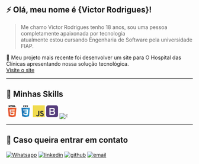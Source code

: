 ## ⚡ Olá, meu nome é <strong>{Victor Rodrigues}!</strong>

> Me chamo Victor Rodrigues tenho 18 anos, sou uma pessoa completamente apaixonada por tecnologia <br>
atualmente estou cursando Engenharia de Software pela universidade FIAP.

🔭 Meu projeto mais recente foi desenvolver um site para O Hospital das Clínicas apresentando nossa solução tecnológica.
<br>
<a href="https://victorrodrigues16.github.io/Challenge-HC/">
    Visite o site
</a>



---

## 🚀 Minhas Skills


<code><img height="32" src="https://raw.githubusercontent.com/github/explore/80688e429a7d4ef2fca1e82350fe8e3517d3494d/topics/html/html.png" alt="HTML5"/></code>
<code><img height="32" src="https://raw.githubusercontent.com/github/explore/80688e429a7d4ef2fca1e82350fe8e3517d3494d/topics/css/css.png" alt="CSS"/></code>
<code><img height="32" src="https://raw.githubusercontent.com/github/explore/80688e429a7d4ef2fca1e82350fe8e3517d3494d/topics/javascript/javascript.png" alt="Javascript"/></code>
<code><img height="32" src="https://raw.githubusercontent.com/github/explore/80688e429a7d4ef2fca1e82350fe8e3517d3494d/topics/bootstrap/bootstrap.png" alt="Bootstrap"/></code>
<code><img height="32" src="https://cdn.iconscout.com/icon/free/png-512/c-programming-569564.png" alt="c"/></code>


---

## 💬 Caso queira entrar em contato

<p align="start">
<a href="https://wa.me/+5511946440203" target="blank"><img align="center" src="https://cdn-icons-png.flaticon.com/128/1384/1384023.png" alt="Whatsapp" height="30" width="30" /></a>
<a href="https://linkedin.com/in/victorrodrigues16" target="blank"><img align="center" src="https://cdn.jsdelivr.net/npm/simple-icons@3.0.1/icons/linkedin.svg" alt="linkedin" height="30" width="30" /></a>
<a href="https://github.com/VictorRodrigues16" target="blank"><img align="center" src="https://cdn-icons-png.flaticon.com/128/733/733609.png" alt="github" height="30" width="30" /></a>
<a href="https://mailto:victorr.29@hotmail.com/" target="blank"><img align="center" src="https://cdn-icons-png.flaticon.com/128/747/747314.png" alt="email" height="30" width="30" /></a>
</p>
